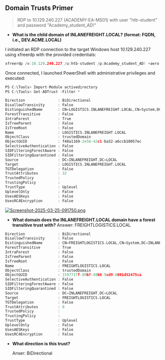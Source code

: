 ## Domain Trusts Primer 

>  RDP to 10.129.240.227 (ACADEMY-EA-MS01) with user "htb-student" and password "Academy_student_AD!"

 * **What is the child domain of INLANEFREIGHT.LOCAL? (format: FQDN, i.e., DEV.ACME.LOCAL)**

 I initiated an RDP connection to the target Windows host 10.129.240.227 using xfreerdp with the provided credentials:

 ```c
xfreerdp /v:10.129.240.227 /u:htb-student /p:Academy_student_AD! +aero -wallpaper -themes /bpp:16 /gdi:sw
```

Once connected, I launched PowerShell with administrative privileges and executed:

```c
PS C:\Tools> Import-Module activedirectory
PS C:\Tools> Get-ADTrust -Filter *

Direction               : BiDirectional
DisallowTransivity      : False
DistinguishedName       : CN=LOGISTICS.INLANEFREIGHT.LOCAL,CN=System,DC=INLANEFREIGHT,DC=LOCAL
ForestTransitive        : False
IntraForest             : True
IsTreeParent            : False
IsTreeRoot              : False
Name                    : LOGISTICS.INLANEFREIGHT.LOCAL
ObjectClass             : trustedDomain
ObjectGUID              : f48a1169-2e58-42c1-ba32-a6ccb10057ec
SelectiveAuthentication : False
SIDFilteringForestAware : False
SIDFilteringQuarantined : False
Source                  : DC=INLANEFREIGHT,DC=LOCAL
Target                  : LOGISTICS.INLANEFREIGHT.LOCAL
TGTDelegation           : False
TrustAttributes         : 32
TrustedPolicy           :
TrustingPolicy          :
TrustType               : Uplevel
UplevelOnly             : False
UsesAESKeys             : False
UsesRC4Encryption       : False

```

[![Screenshot-2025-03-25-091750.png](https://i.postimg.cc/W1V0mvYj/Screenshot-2025-03-25-091750.png)](https://postimg.cc/ZCf9Z1hD)


* **What domain does the INLANEFREIGHT.LOCAL domain have a forest transitive trust with?**
Answer: FREIGHTLOGISTICS.LOCAL
```c
Direction               : BiDirectional
DisallowTransivity      : False
DistinguishedName       : CN=FREIGHTLOGISTICS.LOCAL,CN=System,DC=INLANEFREIGHT,DC=LOCAL
ForestTransitive        : True
IntraForest             : False
IsTreeParent            : False
IsTreeRoot              : False
Name                    : FREIGHTLOGISTICS.LOCAL
ObjectClass             : trustedDomain
ObjectGUID              : 1597717f-89b7-49b8-9cd9-0801d52475ca
SelectiveAuthentication : False
SIDFilteringForestAware : False
SIDFilteringQuarantined : False
Source                  : DC=INLANEFREIGHT,DC=LOCAL
Target                  : FREIGHTLOGISTICS.LOCAL
TGTDelegation           : False
TrustAttributes         : 8
TrustedPolicy           :
TrustingPolicy          :
TrustType               : Uplevel
UplevelOnly             : False
UsesAESKeys             : False
UsesRC4Encryption       : False
```

* **What direction is this trust?**

  Anser: BiDirectional
